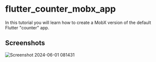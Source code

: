 # flutter_counter_mobx_app

In this tutorial you will learn how to create a MobX version 
of the default Flutter "counter" app.


## Screenshots
![Screenshot 2024-06-01 081431](https://github.com/GisoreB/flutter_counter_mobx_app/assets/144854877/2aa8efda-161e-4ea5-a11a-9ed56d12dec4)
